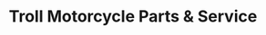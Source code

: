 ---
title: "Troll Motorcycle Parts & Service"
url: /lensahn/troll-motorcycle-parts-und-service/
shop: Motorrad
---